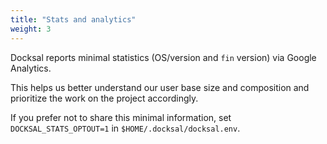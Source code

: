 ```yaml
---
title: "Stats and analytics"
weight: 3
---
```



Docksal reports minimal statistics (OS/version and `fin` version) via Google Analytics.

This helps us better understand our user base size and composition and prioritize the work on the project accordingly.

If you prefer not to share this minimal information, set `DOCKSAL_STATS_OPTOUT=1` in `$HOME/.docksal/docksal.env`.
